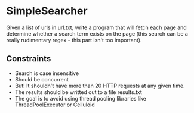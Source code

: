 # SimpleSearcher
Given a list of urls in url.txt, write a program that will fetch each page and determine whether a search term exists on the page (this search can be a really rudimentary regex - this part isn't too important).

## Constraints

* Search is case insensitive
* Should be concurrent
* But! It shouldn't have more than 20 HTTP requests at any given time.
* The results should be writted out to a file results.txt
* The goal is to avoid using thread pooling libraries like ThreadPoolExecutor or Celluloid

